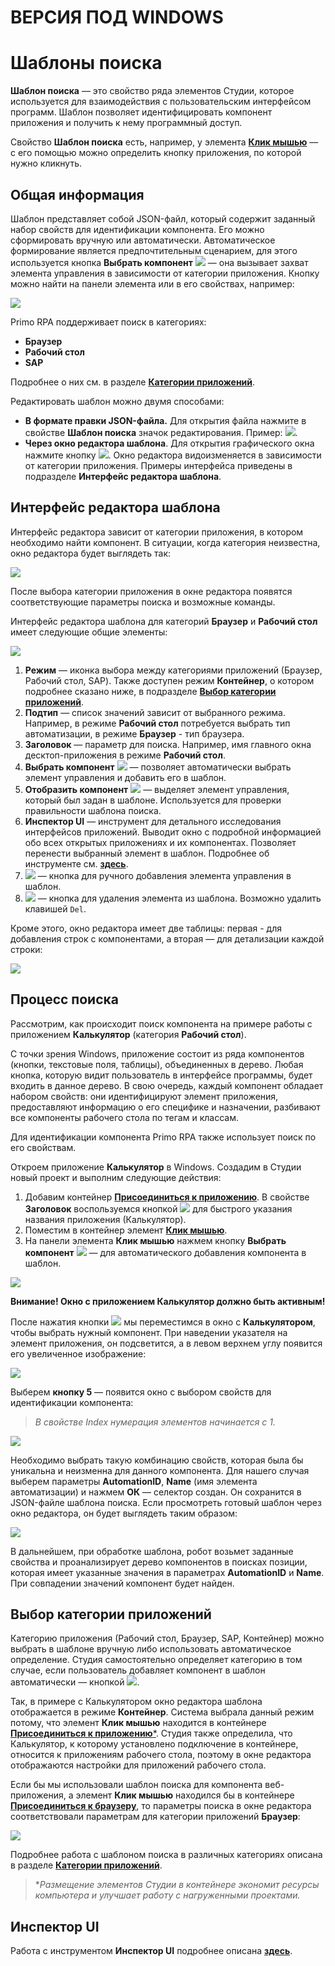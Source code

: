 # ВЕРСИЯ ПОД WINDOWS

# Шаблоны поиска

**Шаблон поиска** — это свойство ряда элементов Студии, которое используется для взаимодействия с пользовательским интерфейсом программ. Шаблон позволяет идентифицировать компонент приложения и получить к нему программный доступ.

Свойство **Шаблон поиска** есть, например, у элемента [**Клик мышью**](https://docs.primo-rpa.ru/primo-rpa/g\_elements/osnovnye-elementy/els\_uiinteraction/el\_click) — с его помощью можно определить кнопку приложения, по которой нужно кликнуть.

## Общая информация

Шаблон представляет собой JSON-файл, который содержит заданный набор свойств для идентификации компонента. Его можно сформировать вручную или автоматически. Автоматическое формирование является предпочтительным сценарием, для этого используется кнопка **Выбрать компонент** ![](../../resources/process/searchpatterns/magic-stick.png) — она вызывает захват элемента управления в зависимости от категории приложения. Кнопку можно найти на панели элемента или в его свойствах, например:

![](../../resources/process/searchpatterns/клик-мышью.-волшебная-палочка.png)

Primo RPA поддерживает поиск в категориях:

* **Браузер**
* **Рабочий стол**
* **SAP**

Подробнее о них см. в разделе [**Категории приложений**](https://docs.primo-rpa.ru/primo-rpa/primo-studio/process/searchpatterns/apps-categories).

Редактировать шаблон можно двумя способами:

* **В формате правки JSON-файла.** Для открытия файла нажмите в свойстве **Шаблон поиска** значок редактирования. Пример: ![](../../resources/process/searchpatterns/шаблон-поиска.-многоточие-2.png).
* **Через окно редактора шаблона**. Для открытия графического окна нажмите кнопку ![](../../resources/process/searchpatterns/pattern-edit.png). Окно редактора видоизменяется в зависимости от категории приложения. Примеры интерфейса приведены в подразделе **Интерфейс редактора шаблона**.

## Интерфейс редактора шаблона

Интерфейс редактора зависит от категории приложения, в котором необходимо найти компонент. В ситуации, когда категория неизвестна, окно редактора будет выглядеть так:

![](../../resources/process/searchpatterns/шаблон-поиска.-неизвестно.png)

После выбора категории приложения в окне редактора появятся соответствующие параметры поиска и возможные команды.

Интерфейс редактора шаблона для категорий **Браузер** и **Рабочий стол** имеет следующие общие элементы:

![](../../resources/process/searchpatterns/шаблон-поиска.-интерфейс,-общее.png)

1. **Режим** — иконка выбора между категориями приложений (Браузер, Рабочий стол, SAP). Также доступен режим **Контейнер**, о котором подробнее сказано ниже, в подразделе [**Выбор категории приложений**](https://docs.primo-rpa.ru/primo-rpa/primo-studio/process/searchpatterns#vybor-kategorii-prilozhenii).
2. **Подтип** — список значений зависит от выбранного режима. Например, в режиме **Рабочий стол** потребуется выбрать тип автоматизации, в режиме **Браузер** - тип браузера.
3. **Заголовок** — параметр для поиска. Например, имя главного окна десктоп-приложения в режиме **Рабочий стол**.
4. **Выбрать компонент** ![](../../resources/process/searchpatterns/magic-stick.png) — позволяет автоматически выбрать элемент управления и добавить его в шаблон.
5. **Отобразить компонент** ![](../../resources/process/searchpatterns/15-1-1-1-1-1-1.png) — выделяет элемент управления, который был задан в шаблоне. Используется для проверки правильности шаблона поиска.
6. **Инспектор UI** — инструмент для детального исследования интерфейсов приложений. Выводит окно с подробной информацией обо всех открытых приложениях и их компонентах. Позволяет перенести выбранный элемент в шаблон. Подробнее об инструменте см. [**здесь**](https://docs.primo-rpa.ru/primo-rpa/primo-studio/instrumenty/uiexplorer).
7. ![](../../resources/process/searchpatterns/pattern-element-add.png) — кнопка для ручного добавления элемента управления в шаблон.
8. ![](../../resources/process/searchpatterns/13-1-1-2-1-1-2-1.png) — кнопка для удаления элемента из шаблона. Возможно удалить клавишей `Del`.

Кроме этого, окно редактора имеет две таблицы: первая - для добавления строк с компонентами, а вторая — для детализации каждой строки:

![](../../resources/process/searchpatterns/шаблон.-таблицы.png)

## Процесс поиска

Рассмотрим, как происходит поиск компонента на примере работы с приложением **Калькулятор** (категория **Рабочий стол**).

С точки зрения Windows, приложение состоит из ряда компонентов (кнопки, текстовые поля, таблицы), объединенных в дерево. Любая кнопка, которую видит пользователь в интерфейсе программы, будет входить в данное дерево. В свою очередь, каждый компонент обладает набором свойств: они идентифицируют элемент приложения, предоставляют информацию о его специфике и назначении, разбивают все компоненты рабочего стола по тегам и классам.

Для идентификации компонента Primo RPA также использует поиск по его свойствам.

Откроем приложение **Калькулятор** в Windows. Создадим в Студии новый проект и выполним следующие действия:

1. Добавим контейнер [**Присоединиться к приложению**](https://docs.primo-rpa.ru/primo-rpa/g\_elements/osnovnye-elementy/els\_desktop/el\_desktop\_attach). В свойстве **Заголовок** воспользуемся кнопкой ![](../../resources/process/searchpatterns/magic-stick.png) для быстрого указания названия приложения (Калькулятор).
2. Поместим в контейнер элемент [**Клик мышью**](https://docs.primo-rpa.ru/primo-rpa/g\_elements/osnovnye-elementy/els\_uiinteraction/el\_click).
3. На панели элемента **Клик мышью** нажмем кнопку **Выбрать компонент** ![](../../resources/process/searchpatterns/magic-stick.png) — для автоматического добавления компонента в шаблон.

![](../../resources/process/searchpatterns/шаблон-поиска.-калькулятор.png)

**Внимание! Окно с приложением Калькулятор должно быть активным!**

После нажатия кнопки ![](../../resources/process/searchpatterns/magic-stick.png) мы переместимся в окно с **Калькулятором**, чтобы выбрать нужный компонент. При наведении указателя на элемент приложения, он подсветится, а в левом верхнем углу появится его увеличенное изображение:

![](../../resources/process/searchpatterns/шаблон-поиска.-выбор-кнопки-в-калькуляторе.png)

Выберем **кнопку 5** — появится окно с выбором свойств для идентификации компонента:

> *В свойстве Index нумерация элементов начинается с 1.*

![](../../resources/process/searchpatterns/селекторы-калькулятора.png)

Необходимо выбрать такую комбинацию свойств, которая была бы уникальна и неизменна для данного компонента. Для нашего случая выберем параметры **AutomationID**, **Name** (имя элемента автоматизации) и нажмем **ОК** — селектор создан. Он сохранится в JSON-файле шаблона поиска. Если просмотреть готовый шаблон через окно редактора, он будет выглядеть таким образом:

![](../../resources/process/searchpatterns/шаблон-поиска.-контейнер.png)

В дальнейшем, при обработке шаблона, робот возьмет заданные свойства и проанализирует дерево компонентов в поисках позиции, которая имеет указанные значения в параметрах **AutomationID** и **Name**. При совпадении значений компонент будет найден.

## Выбор категории приложений

Категорию приложения (Рабочий стол, Браузер, SAP, Контейнер) можно выбрать в шаблоне вручную либо использовать автоматическое определение. Студия самостоятельно определяет категорию в том случае, если пользователь добавляет компонент в шаблон автоматически — кнопкой ![](../../resources/process/searchpatterns/magic-stick.png).

Так, в примере с Калькулятором окно редактора шаблона отображается в режиме **Контейнер**. Система выбрала данный режим потому, что элемент **Клик мышью** находится в контейнере [**Присоединиться к приложению**\*](https://docs.primo-rpa.ru/primo-rpa/g\_elements/osnovnye-elementy/els\_desktop/el\_desktop\_attach). Студия также определила, что Калькулятор, к которому установлено подключение в контейнере, относится к приложениям рабочего стола, поэтому в окне редактора отображаются настройки для приложений рабочего стола.

Если бы мы использовали шаблон поиска для компонента веб-приложения, а элемент **Клик мышью** находился бы в контейнере [**Присоединиться к браузеру**](https://docs.primo-rpa.ru/primo-rpa/g\_elements/osnovnye-elementy/els\_browser/el\_browser\_attach), то параметры поиска в окне редактора соответствовали параметрам для категории приложений **Браузер**:

![](../../resources/process/searchpatterns/контейнер.-браузер.png)

Подробнее работа с шаблоном поиска в различных категориях описана в разделе [**Категории приложений**](https://docs.primo-rpa.ru/primo-rpa/primo-studio/process/searchpatterns/apps-categories).

> \*_Размещение элементов Студии в контейнере экономит ресурсы компьютера и улучшает работу с нагруженными проектами._

## Инспектор UI

Работа с инструментом **Инспектор UI** подробнее описана [**здесь**](https://docs.primo-rpa.ru/primo-rpa/primo-studio/instrumenty/uiexplorer).
